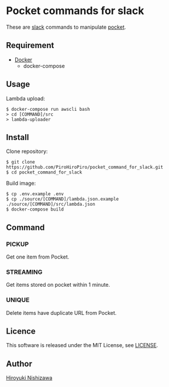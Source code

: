 # Pocket commands for slack

These are [slack](https://slack.com/) commands to manipulate [pocket](https://getpocket.com/).

## Requirement

- [Docker](https://www.docker.com/)
  - docker-compose

## Usage

Lambda upload:

```console
$ docker-compose run awscli bash
> cd [COMMAND]/src
> lambda-uploader
```

## Install

Clone repository:

```console
$ git clone https://github.com/PiroHiroPiro/pocket_command_for_slack.git
$ cd pocket_command_for_slack
```

Build image:

```console
$ cp .env.example .env
$ cp ./source/[COMMAND]/lambda.json.example ./source/[COMMAND]/src/lambda.json
$ docker-compose build
```

## Command

### PICKUP

Get one item from Pocket.

### STREAMING

Get items stored on pocket within 1 minute.

### UNIQUE

Delete items have duplicate URL from Pocket.

## Licence

This software is released under the MIT License, see [LICENSE](https://github.com/PiroHiroPiro/pocket_command_for_slack/blob/master/LICENSE).

## Author

[Hiroyuki Nishizawa](https://github.com/PiroHiroPiro)
